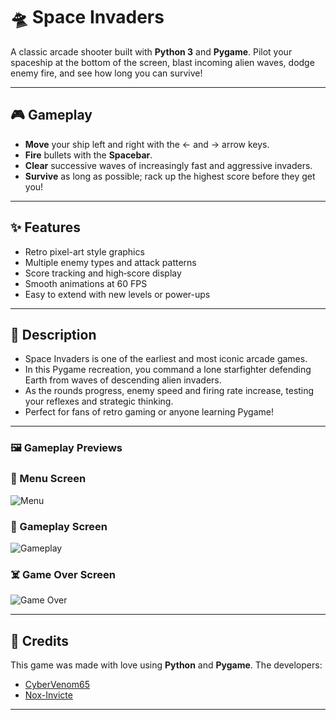 # 🛸 Space Invaders

A classic arcade shooter built with **Python 3** and **Pygame**. 
Pilot your spaceship at the bottom of the screen, blast incoming alien waves, dodge enemy fire, and see how long you can survive!

---

## 🎮 Gameplay

- **Move** your ship left and right with the ← and → arrow keys.
- **Fire** bullets with the **Spacebar**.
- **Clear** successive waves of increasingly fast and aggressive invaders.
- **Survive** as long as possible; rack up the highest score before they get you!

---

## ✨ Features

* Retro pixel-art style graphics
* Multiple enemy types and attack patterns
* Score tracking and high‐score display
* Smooth animations at 60 FPS
* Easy to extend with new levels or power-ups

---

## 📜 Description

- Space Invaders is one of the earliest and most iconic arcade games. 
- In this Pygame recreation, you command a lone starfighter defending Earth from waves of descending alien invaders. 
- As the rounds progress, enemy speed and firing rate increase, testing your reflexes and strategic thinking. 
- Perfect for fans of retro gaming or anyone learning Pygame!

---

### 🖼️ Gameplay Previews

### 🧭 Menu Screen
![Menu](images/menu.png)

### 🚀 Gameplay Screen
![Gameplay](images/gameplay.png)

### ☠️ Game Over Screen
![Game Over](images/gameover.png)


---

## 🙏 Credits

This game was made with love using **Python** and **Pygame**.
The developers:
* [CyberVenom65](https://github.com/CyberVenom65)
* [Nox-Invicte](https://github.com/Nox-Invicte)

---
